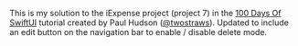 This is my solution to the iExpense project (project 7) in the [100 Days Of SwiftUI](https://www.hackingwithswift.com/100/swiftui/) tutorial created by
Paul Hudson ([@twostraws](https://github.com/twostraws)). Updated to include an edit button on the navigation bar to enable / disable delete mode.
